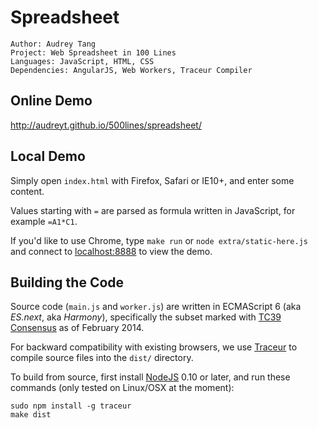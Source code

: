 # Spreadsheet

    Author: Audrey Tang
    Project: Web Spreadsheet in 100 Lines
    Languages: JavaScript, HTML, CSS
    Dependencies: AngularJS, Web Workers, Traceur Compiler

## Online Demo

<http://audreyt.github.io/500lines/spreadsheet/>

## Local Demo

Simply open `index.html` with Firefox, Safari or IE10+, and enter some content.

Values starting with `=` are parsed as formula written in JavaScript, for example `=A1*C1`.

If you'd like to use Chrome, type `make run` or `node extra/static-here.js` and connect to [localhost:8888](http://127.0.0.1:8888/) to view the demo.

## Building the Code

Source code (`main.js` and `worker.js`) are written in ECMAScript 6 (aka _ES.next_, aka _Harmony_), specifically the subset marked with [TC39 Consensus](https://developer.mozilla.org/en-US/docs/Web/JavaScript/ECMAScript_6_support_in_Mozilla) as of February 2014.

For backward compatibility with existing browsers, we use [Traceur](https://github.com/google/traceur-compiler) to compile source files into the `dist/` directory.

To build from source, first install [NodeJS](http://www.nodejs.org/) 0.10 or later, and run these commands (only tested on Linux/OSX at the moment):

    sudo npm install -g traceur
    make dist
